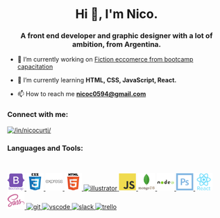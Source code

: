 <h1 align="center">Hi 👋, I'm Nico.</h1>
<h3 align="center">A front end developer and graphic designer with a lot of ambition, from Argentina.</h3>

- 🔭 I’m currently working on [Fiction eccomerce from bootcamp capacitation](https://nicocurti1.github.io/index.html)

- 🌱 I’m currently learning **HTML, CSS, JavaScript, React.**

- 📫 How to reach me **nicoc0594@gmail.com**

<h3 align="left">Connect with me:</h3>
<p align="left">
<a href="https://linkedin.com/in/nicocurti/" target="blank"><img align="center" src="https://raw.githubusercontent.com/rahuldkjain/github-profile-readme-generator/master/src/images/icons/Social/linked-in-alt.svg" alt="/in/nicocurti/" height="30" width="40" /></a>
</p>

<h3 align="left">Languages and Tools:</h3>
<br>
<p align="left"> 
<a href="https://getbootstrap.com" target="_blank" rel="noreferrer"> <img src="https://raw.githubusercontent.com/devicons/devicon/master/icons/bootstrap/bootstrap-plain-wordmark.svg" alt="bootstrap" width="40" height="40"/> </a> <a href="https://www.w3schools.com/css/" target="_blank" rel="noreferrer"> <img src="https://raw.githubusercontent.com/devicons/devicon/master/icons/css3/css3-original-wordmark.svg" alt="css3" width="40" height="40"/> </a> <a href="https://expressjs.com" target="_blank" rel="noreferrer"> <img src="https://raw.githubusercontent.com/devicons/devicon/master/icons/express/express-original-wordmark.svg" alt="express" width="40" height="40"/> </a> <a href="https://www.w3.org/html/" target="_blank" rel="noreferrer"> <img src="https://raw.githubusercontent.com/devicons/devicon/master/icons/html5/html5-original-wordmark.svg" alt="html5" width="40" height="40"/> </a> <a href="https://www.adobe.com/in/products/illustrator.html" target="_blank" rel="noreferrer"> <img src="https://www.vectorlogo.zone/logos/adobe_illustrator/adobe_illustrator-icon.svg" alt="illustrator" width="40" height="40"/> </a> <a href="https://developer.mozilla.org/en-US/docs/Web/JavaScript" target="_blank" rel="noreferrer"> <img src="https://raw.githubusercontent.com/devicons/devicon/master/icons/javascript/javascript-original.svg" alt="javascript" width="40" height="40"/> </a> <a href="https://www.mongodb.com/" target="_blank" rel="noreferrer"> <img src="https://raw.githubusercontent.com/devicons/devicon/master/icons/mongodb/mongodb-original-wordmark.svg" alt="mongodb" width="40" height="40"/> </a> <a href="https://nodejs.org" target="_blank" rel="noreferrer"> <img src="https://raw.githubusercontent.com/devicons/devicon/master/icons/nodejs/nodejs-original-wordmark.svg" alt="nodejs" width="40" height="40"/> </a> <a href="https://www.photoshop.com/en" target="_blank" rel="noreferrer"> <img src="https://raw.githubusercontent.com/devicons/devicon/master/icons/photoshop/photoshop-line.svg" alt="photoshop" width="40" height="40"/> </a> <a href="https://reactjs.org/" target="_blank" rel="noreferrer"> <img src="https://raw.githubusercontent.com/devicons/devicon/master/icons/react/react-original-wordmark.svg" alt="react" width="40" height="40"/> </a> <a href="https://sass-lang.com" target="_blank" rel="noreferrer"> <img src="https://raw.githubusercontent.com/devicons/devicon/master/icons/sass/sass-original.svg" alt="sass" width="40" height="40"/> </a> <a href="https://git-scm.com/" target="_blank" rel="noreferrer"> <img src="https://cdn-icons.flaticon.com/png/512/4494/premium/4494740.png?token=exp=1643148481~hmac=d4d952065d9c2e1f4f62591937ffaf32" alt="git" width="40" height="40"/> </a> <a href="https://code.visualstudio.com/" target="_blank" rel="noreferrer"> <img src="https://cdn-icons-png.flaticon.com/512/906/906324.png" alt="vscode" width="40" height="40"/> </a> <a href="https://slack.com/intl/es-ar/" target="_blank" rel="noreferrer"> <img src="https://cdn-icons-png.flaticon.com/512/2111/2111615.png" alt="slack" width="40" height="40"/> </a> <a href="https://trello.com/es" target="_blank" rel="noreferrer"> <img src="https://cdn-icons.flaticon.com/png/512/1313/premium/1313613.png?token=exp=1643149173~hmac=8e34939378ef9409605b1e0a8cb6d161" alt="trello" width="40" height="40"/> </a>
</p>

